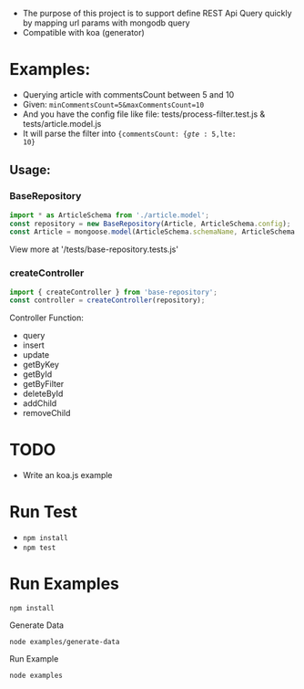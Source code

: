 * The purpose of this project is to support define REST Api Query quickly by mapping url params with mongodb query
* Compatible with koa (generator)

# Examples:

* Querying article with commentsCount between 5 and 10
* Given: <code>minCommentsCount=5&maxCommentsCount=10</code>
* And you have the config file like file: tests/process-filter.test.js & tests/article.model.js
* It will parse the filter into <code>{commentsCount: {$gte: 5,$lte: 10}</code>

## Usage:

### BaseRepository
```javascript
import * as ArticleSchema from './article.model';
const repository = new BaseRepository(Article, ArticleSchema.config);
const Article = mongoose.model(ArticleSchema.schemaName, ArticleSchema.schema);
```
View more at '/tests/base-repository.tests.js'

### createController
```javascript
import { createController } from 'base-repository';
const controller = createController(repository);
```
Controller Function:
* query
* insert
* update
* getByKey
* getById
* getByFilter
* deleteById
* addChild
* removeChild

# TODO
* Write an koa.js example

# Run Test
* <code>npm install</code>
* <code>npm test</code>

# Run Examples
```
npm install
```
Generate Data
```
node examples/generate-data
```
Run Example
```
node examples
```
